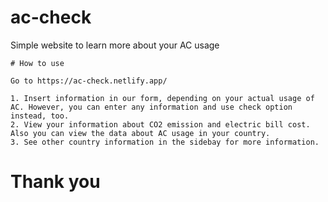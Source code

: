# ac-check

Simple website to learn more about your AC usage
```
# How to use

Go to https://ac-check.netlify.app/

1. Insert information in our form, depending on your actual usage of AC. However, you can enter any information and use check option instead, too.
2. View your information about CO2 emission and electric bill cost. Also you can view the data about AC usage in your country.
3. See other country information in the sidebay for more information.

```
# Thank you

